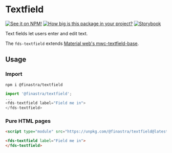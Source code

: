 # Textfield

[![See it on NPM!](https://img.shields.io/npm/v/@finastra/textfield?style=for-the-badge)](https://www.npmjs.com/package/@finastra/textfield)
[![How big is this package in your project?](https://img.shields.io/bundlephobia/minzip/@finastra/textfield?style=for-the-badge)](https://bundlephobia.com/result?p=@finastra/textfield')
[![Storybook](https://shields.io/badge/-Play%20with%20this%20web%20component-2a0481?logo=storybook&style=for-the-badge)](https://finastra.github.io/finastra-design-system/?path=/story/forms-textfield--default)

Text fields let users enter and edit text.

The `fds-textfield`  extends [Material web's mwc-textfield-base](https://github.com/material-components/material-web/tree/master/packages/textfield).

## Usage

### Import

```
npm i @finastra/textfield
```

```ts
import '@finastra/textfield';
...
<fds-textfield label="Field me in">
</fds-textfield>
```

### Pure HTML pages

```html
<script type="module" src="https://unpkg.com/@finastra/textfield@latest/dist/src/textfield.js?module"></script>

<fds-textfield label="Field me in">
</fds-textfield>
```
